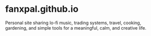 # fanxpal.github.io
Personal site sharing lo-fi music, trading systems, travel, cooking, gardening, and simple tools for a meaningful, calm, and creative life.
